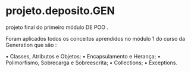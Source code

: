 # projeto.deposito.GEN
projeto  final do primeiro módulo DE POO .

Foram aplicados todos os conceitos aprendidos no módulo 1 do curso da Generation que são :

• Classes, Atributos e Objetos;
• Encapsulamento e Herança;
• Polimorfismo, Sobrecarga e Sobreescrita;
• Collections;
• Exceptions.
